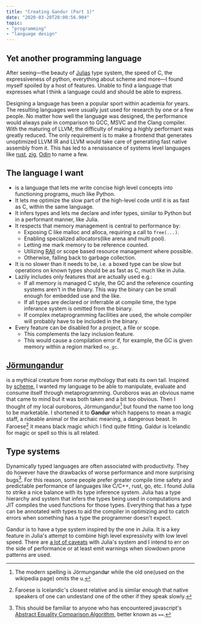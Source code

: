 ```yaml
---
title: "Creating Gandur (Part 1)"
date: "2020-03-20T20:00:56.904" 
topic: 
- "programming"
- "language design"
---
```


## Yet another programming language
After seeing&mdash;the beauty of [Julias](https://julialang.org/) type system, the speed of C,
the expressiveness of python, everything about scheme and more&mdash;I found myself spoiled
by a host of features. Unable to find a language that expresses what I think
a language could and should be able to express.

Designing a language has been a popular sport within academia for years.
The resulting languages were usually just used for research by one or a few people.
No matter how well the language was designed, the performance would always pale in comparison to GCC, MSVC and the Clang compiler.
With the maturing of LLVM; the difficulty of making a highly performant was greatly reduced.
The only requirement is to make a frontend that generates unoptimized LLVM IR and LLVM would take care of 
generating fast native assembly from it.
This has led to a renaissance of systems level languages like [rust](https://www.rust-lang.org/), [zig](https://ziglang.org/), [Odin](https://github.com/odin-lang/Odin) to name a few.

## The language I want
* is a language that lets me write concise high level concepts into functioning programs, much like Python.
* It lets me optimize the slow part of the high-level code until it is as fast as C, within the same language.
* It infers types and lets me declare and infer types, similar to Python but in a performant manner, like Julia.
* It respects that memory management is central to performance by:
  * Exposing C like malloc and alloca, requiring a call to `free(...)`.
  * Enabling specialized allocators(like arena and multi pool).
  * Letting me mark memory to be reference counted.
  * Utilizing [RAII](https://en.wikipedia.org/wiki/Resource_acquisition_is_initialization) or scope based resource management where possible.
  * Otherwise, falling back to garbage collection.
* It is no slower than it needs to be, i.e. a boxed type can be slow but operations on known types should be as fast as C, much like in Julia.
* Lazily includes only features that are actually used e.g.:
  * If all memory is managed C style, the GC and the reference counting systems aren't in the binary. 
  This way the binary can be small enough for embedded use and the like.
  * If all types are declared or inferrable at compile time, the type inferance system is omitted from the binary.
  * If complex metaprogramming facilities are used, the whole compiler will probably have to be included in the binary.
* Every feature can be disabled for a project, a file or scope. 
  * This complements the lazy inclusion feature. 
  * This would cause a compilation error if, for example, the GC is given memory within a region marked `no_gc`.
  
## [Jörmungandur](https://en.wikipedia.org/wiki/J%C3%B6rmungandr)
is a mythical creature from norse mythology that eats its own tail.
Inspired by [scheme](https://en.wikipedia.org/wiki/Scheme_%28programming_language%29),
I wanted my language to be able to manipulate, evaluate and consume itself through metaprogramming. 
Ouroboros was an obvious name that came to mind but it was both taken and a bit too obvious.
Then I thought of my local ouroboros, Jörmungandur[^1] but found the name too long to be marketable.
I shortened it to **Gandur** which happens to mean 
a magic staff, a rideable animal or the archaic meaning, a dangerous beast.
In Faroese[^2] it means black magic which I find quite fitting.
Galdur is Icelandic for magic or spell so this is all related.

## Type systems
Dynamically typed languages are often associated with productivity. They do however have the drawbacks
of worse performance and more surprising bugs[^3]. For this reason, some people prefer greater compile time safety
and predictable performance of languages like C/C++, rust, go, etc. I found Julia to strike a nice balance with its 
type inference system. Julia has a type hierarchy and system that infers the types being used in computations
and JIT compiles the used functions for those types. Everything that has a type can be annotated with types
to aid the compiler in optimizing and to catch errors when something has a type the programmer doesn't expect.

Gandur is to have a type system inspired by the one in Julia. It is a key feature in Julia's attempt to
combine high level expressivity with low level speed. 
There are [a lot of caveats](https://docs.julialang.org/en/v1/manual/performance-tips/) with Julia's system
and I intend to err on the side of performance or at least emit warnings when slowdown prone patterns are used.


[^1]: The modern spelling is Jörmungand**u**r while the old one(used on the wikipedia page) omits the u.
[^2]: Faroese is Icelandic's closest relative and is similar enough that native speakers of one can undestand one of the other if they speak slowly.
[^3]: This should be familiar to anyone who has encountered javascript's [Abstract Equality Comparison Algorithm](https://www.ecma-international.org/ecma-262/10.0/index.html#sec-abstract-equality-comparison), better known as `==`.
